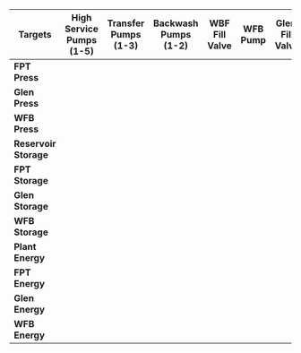 | Targets 	 	       | High Service Pumps (1-5) | Transfer Pumps (1-3) | Backwash Pumps (1-2) | WBF Fill Valve | WFB Pump | Glen. Fill Valve | Glen. Pump | FBT Fill Valve| FPT Pump |
| -------------------- | ------------------------ |	-------------------- | -------------------- | -------------- | -------- | ---------------- | ---------- | ------------- | -------- | 
| **FPT Press**  	   |
| **Glen Press** 	   |
| **WFB Press**  	   |
| **Reservoir Storage**|
| **FPT Storage**      |
| **Glen Storage**     |
| **WFB Storage**      |
| **Plant Energy**     |
| **FPT Energy**   	   |
| **Glen Energy**	   |
| **WFB Energy**       |
